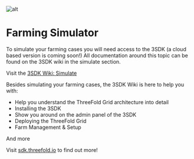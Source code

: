 ![alt](sdk_intro.png)

# Farming Simulator 
To simulate your farming cases you will need access to the 3SDK (a cloud based version is coming soon!) All documentation around this topic can be found on the 3SDK wiki in the simulate section.

Visit the [3SDK Wiki: Simulate](https://sdk.threefold.io/#/simulator)

Besides simulating your farming cases, the 3SDK Wiki is here to help you with:
- Help you understand the ThreeFold Grid architecture into detail
- Installing the 3SDK
- Show you around on the admin panel of the 3SDK
- Deploying the ThreeFold Grid
- Farm Management & Setup
 
 And more

Visit [sdk.threefold.io](https://sdk.threefold.io) to find out more!